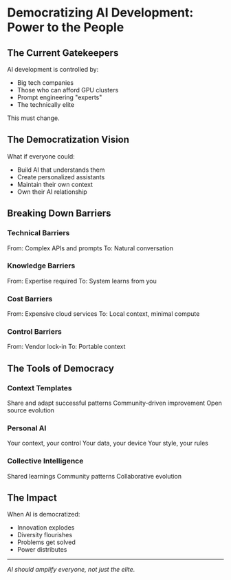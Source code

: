 # Democratizing AI Development: Power to the People

## The Current Gatekeepers

AI development is controlled by:
- Big tech companies
- Those who can afford GPU clusters
- Prompt engineering "experts"
- The technically elite

This must change.

## The Democratization Vision

What if everyone could:
- Build AI that understands them
- Create personalized assistants
- Maintain their own context
- Own their AI relationship

## Breaking Down Barriers

### Technical Barriers
From: Complex APIs and prompts
To: Natural conversation

### Knowledge Barriers
From: Expertise required
To: System learns from you

### Cost Barriers
From: Expensive cloud services
To: Local context, minimal compute

### Control Barriers
From: Vendor lock-in
To: Portable context

## The Tools of Democracy

### Context Templates
Share and adapt successful patterns
Community-driven improvement
Open source evolution

### Personal AI
Your context, your control
Your data, your device
Your style, your rules

### Collective Intelligence
Shared learnings
Community patterns
Collaborative evolution

## The Impact

When AI is democratized:
- Innovation explodes
- Diversity flourishes
- Problems get solved
- Power distributes

---

*AI should amplify everyone, not just the elite.*